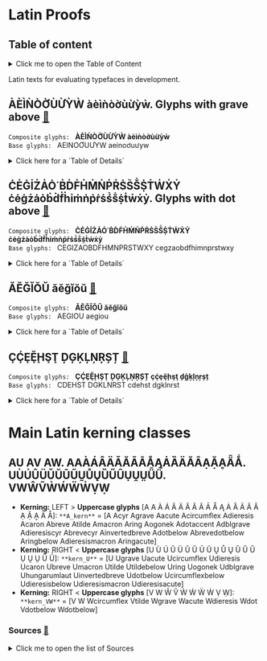 # Latin Proofs  
  
##  Table of content
<details>
  <summary>Click me to open the Table of Content</summary>  
  
+ <a id=tc_graveabove></a>ÀÈÌǸÒỜÙỪỲẀ àèìǹòờùừỳẁ. Glyphs with grave above [:arrows_counterclockwise:](#graveabove)  
+ <a id=tc_dotabove></a>ĊĖĠİŻȦȮ˙ḂḊḞḢṀṄṖṘṠṤṦṨṪẆẊẎ ċėġżȧȯḃḋḟḣiṁṅṗṙṡṥṧṩṫẇẋẏ. Glyphs with dot above [:arrows_counterclockwise:](#dotabove)  
+ <a id=tc_breve></a>ĂĔĞĬŎŬ ăĕğĭŏŭ. Glyphs with breve [:arrows_counterclockwise:](#breve)  
+ <a id=tc_cedilla></a>ÇḈȨḜḨŞŢ ḐĢĶĻŅŖȘȚ çḉȩḝḩşţ ḑģķļņŗșț. Glyphs with cedilla and comma below [:arrows_counterclockwise:](#cedilla)  
+ <a id=tc_src></a>Sources [:arrows_counterclockwise:](#src)  
</details>    
  
Latin texts for evaluating typefaces in development.  
  
## <a id=graveabove></a>ÀÈÌǸÒỜÙỪỲẀ àèìǹòờùừỳẁ. Glyphs with grave above [:arrows_counterclockwise:](#tc_graveabove)   
`Composite glyphs: ` **ÀÈÌǸÒỜÙỪỲẀ àèìǹòờùừỳẁ**  
`Base glyphs: ` AEINOƠUƯYW aeinoơuưyw
    
<details>
  <summary>Click here for a `Table of Details`</summary>  
      
| Code | Char | Image | Name Canonical decomposition | Code | Char | Image | Name Canonical decomposition |    
|:---- |:---- |:---- |:---- |:---- |:---- |:---- |:---- |  
| 00C0 | ##À |  | Latin Capital Letter A with Grave Above | 00E0 | ##à |  | Latin Small Letter A with Grave Above | 
| 00C8 | ##È |  | Latin Capital Letter E with Grave Above | 00E8 | ##è |  | Latin Small Letter E with Grave Above |
| 00CC | ##Ì |  | Latin Capital Letter I with Grave Above | 00EC | ##ì |  | Latin Small Letter I with Grave Above |
| 01F8 | Ǹ |  | Latin Capital Letter N with Grave Above | 01F9 | ǹ |  | Latin Small Letter n with Grave Above |
| 00D2 | Ò |  | Latin Capital Letter O with Grave Above | 00F2 | ò |  | Latin Small Letter O with Grave Above |
| 1EDC | Ờ |  | Latin Capital Letter O with Horn and Grave Above | 1EDD | ờ |  | Latin Small Letter O with Horn and Grave Above |
| 00D9 | Ù |  | Latin Capital Letter U with Grave Above | 00F9 | ù |  | Latin Small Letter U with Grave Above |
| 1EEA | Ừ |  | Latin Capital Letter U with Horn and Grave Above | 1EEB | ừ | Latin Small Letter U with Horn and Grave Above |  |
| 1EF2 | Ỳ |  | Latin Capital Letter Y with Grave Above | 1EF3 | ỳ |  | Latin Small Letter Y with Grave Above |
| 1E80 | Ẁ |  | Latin Capital Letter W with Grave Above | 1E81 | ẁ |  | Latin Small Letter W with Grave Above |
</details>  
  
## <a id=dotabove></a>ĊĖĠİŻȦȮ˙ḂḊḞḢṀṄṖṘṠṤṦṨṪẆẊẎ ċėġżȧȯḃḋḟḣiṁṅṗṙṡṥṧṩṫẇẋẏ. Glyphs with dot above [:arrows_counterclockwise:](#tc_dotabove)   
`Composite glyphs: ` **ĊĖĠİŻȦȮ˙ḂḊḞḢṀṄṖṘṠṤṦṨṪẆẊẎ ċėġżȧȯḃḋḟḣiṁṅṗṙṡṥṧṩṫẇẋẏ**  
`Base glyphs: ` CEGIZAOBDFHMNPRSTWXY cegzaobdfhimnprstwxy  
  
<details>
  <summary>Click here for a `Table of Details`</summary>  
      
| Code | Char | Image | Name Canonical decomposition | Code | Char | Image | Name Canonical decomposition |    
|:---- |:---- |:---- |:---- |:---- |:---- |:---- |:---- |  
| 010A | Ċ |  | Latin Capital Letter C with Dot Above | 010B | ċ |  | Latin Small Letter C with Dot Above | 
| 0116 | Ė |  | Latin Capital Letter E with Dot Above | 0117 | ė |  | Latin Small Letter E with Dot Above |
| 0120 | Ġ |  | Latin Capital Letter G with Dot Above | 0121 | ġ |  | Latin Small Letter G with Dot Above |
| 0130 | İ |  | Latin Capital Letter I with Dot Above |  |  |  |  |
| 017B | Ż |  | Latin Capital Letter Z with Dot Above | 017C | ż |  | Latin Small Letter Z with Dot Above |
| 0226 | Ȧ |  | Latin Capital Letter A with Dot Above | 0227 | ȧ |  | Latin Small Letter A with Dot Above |
| 022E | Ȯ |  | Latin Capital Letter O with Dot Above | 022F | ȯ |  | Latin Small Letter O with Dot Above |
| 02D9 | ˙ |  | Dot Above |  |  |  |  |
| 1E02 | Ḃ |  | Latin Capital Letter B with Dot Above | 1E03 | ḃ |  | Latin Small Letter B with Dot Above |
| 1E0A | Ḋ |  | Latin Capital Letter D with Dot Above | 1E0B | ḋ |  | Latin Small Letter D with Dot Above |
| 1E1E | Ḟ |  | Latin Capital Letter F with Dot Above | 1E1F | ḟ |  | Latin Small Letter F with Dot Above |
| 1E22 | Ḣ |  | Latin Capital Letter H with Dot Above | 1E23 | ḣ |  | Latin Small Letter H with Dot Above |
| 1E40 | Ṁ |  | Latin Capital Letter M with Dot Above | 1E41 | ṁ |  | Latin Small Letter M with Dot Above |
| 1E44 | Ṅ |  | Latin Capital Letter N with Dot Above | 1E45 | ṅ |  | Latin Small Letter N with Dot Above |
| 1E56 | Ṗ |  | Latin Capital Letter P with Dot Above | 1E57 | ṗ |  | Latin Small Letter P with Dot Above |
| 1E58 | Ṙ |  | Latin Capital Letter R with Dot Above | 1E59 | ṙ |  | Latin Small Letter R with Dot Above |
| 1E60 | Ṡ |  | Latin Capital Letter S with Dot Above | 1E69 | ṡ |  | Latin Small Letter S with Dot Above |
| 1E64 | Ṥ |  | Latin Capital Letter S with Acute and Dot Above | 1E65 | ṥ |  | Latin Small Letter S with Acute and Dot Above |
| 1E66 | Ṧ |  | Latin Capital Letter S with Caron and Dot Above | 1E67 | ṧ |  | Latin Small Letter S with Caron and Dot Above |
| 1E68 | Ṩ |  | Latin Capital Letter S with Dot Below and Dot Above | 1E69 | ṩ |  | Latin Small Letter S with Dot Below and Dot Above |
| 1E6A | Ṫ |  | Latin Capital Letter T with Dot Above | 1E6B | ṫ |  | Latin Small Letter T with Dot Above |
| 1E86 | Ẇ |  | Latin Capital Letter W with Dot Above | 1E87 | ẇ |  | Latin Small Letter W with Dot Above |
| 1E8A | Ẋ |  | Latin Capital Letter X with Dot Above | 1E8B | ẋ |  | Latin Small Letter X with Dot Above |
| 1E8E | Ẏ |  | Latin Capital Letter Y with Dot Above | 1E8F | ẏ |  | Latin Small Letter Y with Dot Above |
| 1E9B | ẛ |  | Latin Small Letter Long S with Dot Above |  |  |  |  |  
</details>  
  

## <a id=breve></a>ĂĔĞĬŎŬ ăĕğĭŏŭ [:arrows_counterclockwise:](#tc_breve)  
`Composite glyphs: ` **ĂĔĞĬŎŬ ăĕğĭŏŭ**  
`Base glyphs: ` AEGIOU aegiou  
  
<details>
  <summary>Click here for a `Table of Details`</summary>  
      
| Name | Letter | Unicode | HTML  |
| :--- | :--- | :--- | :--- |
| Breve (spacing)  | ˘ | U+02D8 | ˘  |
| Combining breve  | ◌̆ | U+0306 | ̆  |
| Combining breve below  | ◌̮ | U+032E | ̮  |
| Combining double breve  | ◌͝◌ | U+035D | ͝  |
| Combining double breve below  | ◌͜◌ | U+035C | ͜  |
| Breve with inverted breve (spacing)  | ꭛ | U+AB5B | ꭛  |
| **Latin** |  |  |  |
| A-breve  | Ăă | U+0102 U+0103 | Ăă  |
| E-breve  | Ĕĕ | U+0114 U+0115 | Ĕĕ  |
| I-breve  | Ĭĭ  | U+012C U+012D | Ĭĭ  |
| O-breve  | Ŏŏ | U+014E U+014F | Ŏŏ  |
| U-breve  | Ŭŭ | U+016C U+016D | Ŭŭ  |
| Azerbaijani, Tatar, Turkish  |
| G-breve  | Ğğ | U+011E U+011F | Ğğ  |
| **Vietnamese** |  |  |  |
| A-sắc-breve  | Ắắ  | U+1EAE U+1EAF | Ắắ  |
| A-huyền-breve  | Ằằ  | U+1EB0 U+1EB1 | Ằằ  |
| A-hỏi-breve  | Ẳẳ | U+1EB2 U+1EB3 | Ẳẳ  |
| A-ngã-breve  | Ẵẵ | U+1EB4 U+1EB5 | Ẵẵ  |
| A-nặng-breve  | Ặặ | U+1EB6 U+1EB7 | Ặặ  |
| **Cyrillic** |  |  |  |
| A-breve  | Ӑӑ | U+04D0 U+04D1 | Ӑӑ  |
| Ye-breve  | Ӗӗ | U+04D6 U+04D7 | Ӗӗ  |
| Zhe-breve  | Ӂӂ | U+04C1 U+04C2 | Ӂӂ  |
| Short I  | Йй | U+0419 U+0439 | Йй  |
| O-breve  | О̆о̆ | U+041E U+0306 U+043E U+0306 | О̆о̆  |
| Short U  | Ўў | U+040E U+045E | Ўў  |
| **Greek** |  |  |  |
| Alpha with brachy  | Ᾰᾰ | U+1FB8 U+1FB0 | Ᾰᾰ  |
| Iota with brachy  | Ῐῐ | U+1FD8 U+1FD0 | Ῐῐ  |
| Upsilon with brachy  | Ῠῠ | U+1FE8 U+1FE0 | Ῠῠ  |
| Arabic, Hittite, Akkadian, Egyptian transliteration  |
| H-breve below  | Ḫḫ | U+1E2A U+1E2B | Ḫḫ  |
| **Hebrew transliteration** |  |  |  |
| E-cedilla-breve  | Ḝḝ | U+1E1C U+1E1D | Ḝḝ  |  
</details>  
  
  
## <a id=cedilla></a>ÇḈȨḜḨŞŢ ḐĢĶĻŅŖȘȚ [:arrows_counterclockwise:](#tc_cedilla) 
`Composite glyphs: ` **ÇḈȨḜḨŞŢ ḐĢĶĻŅŖȘȚ çḉȩḝḩşţ ḑģķļņŗșț**  
`Base glyphs: ` CDEHST DGKLNRST cdehst dgklnrst 
  
<details>
  <summary>Click here for a `Table of Details`</summary>  
      
| Code | Char | Image | Name Canonical decomposition | Naming in the Font | Code | Char | Image | Name Canonical decomposition | Naming in the Font |    
|:---- |:---- |:---- |:---- |:---- |:---- |:---- |:---- |:---- |:---- |  
| 00C7 | Ç |  | Latin Capital Letter C With Cedilla ≡ 0043 C 0327 ◌̧ | Ccedilla uni00C7 | 00E7 | ç |  | Latin Small Letter C With Cedilla ≡ 0063 c 0327 ◌̧ | ccedilla uni00E7 | 
| 1E08 | Ḉ |  | Latin Capital Letter C With Cedilla And Acute ≡ 00C7 Ç  0301 ◌́ | Ccedillaacute uni1E08 | 1E09 | ḉ |  | Latin Small Letter C With Cedilla And Acute ≡ 00E7 ç  0301 ◌́  | ccedillaacute uni1E09 | 
| 0228 | Ȩ |  | Latin Capital Letter E With Cedilla ≡ 0045 E  0327 ◌̧ | Ecedilla uni0228 | 0229 | ȩ |  | Latin Small Letter E With Cedilla ≡ 0065 e  0327 ◌̧ | ecedilla uni0229 | 
</details>    
  
# Main Latin kerning classes  
## AU AV AW. AАÀÁÂÄǍĂÃĀÅĄȦȀӒӐȂẠẶḀǞǺ. UÙÚÛÜǓŬŪŨṴŮŲȔŰȖỤṶṲǕǗ. VWŴṼẀẂẄẆṾẈ  
  
+ **Kerning:** LEFT > **Uppercase glyphs** [A А À Á Â Ä Ǎ Ă Ã Ā Å Ą Ȧ Ȁ Ӓ Ӑ Ȃ Ạ Ặ Ḁ Ǟ Ǻ]: `**A_kern**` = [A Acyr Agrave Aacute Acircumflex Adieresis Acaron Abreve Atilde Amacron Aring Aogonek Adotaccent Adblgrave Adieresiscyr Abrevecyr Ainvertedbreve Adotbelow Abrevedotbelow Aringbelow Adieresismacron Aringacute]   
+ **Kerning:** RIGHT < **Uppercase glyphs** [U Ù Ú Û Ü Ǔ Ŭ Ū Ũ Ṵ Ů Ų Ȕ Ű Ȗ Ụ Ṷ Ṳ Ǖ Ǘ]: `**kern_U**` = [U Ugrave Uacute Ucircumflex Udieresis Ucaron Ubreve Umacron Utilde Utildebelow Uring Uogonek Udblgrave Uhungarumlaut Uinvertedbreve Udotbelow Ucircumflexbelow Udieresisbelow Udieresismacron Udieresisacute]   
+ **Kerning:** RIGHT < **Uppercase glyphs** [V W Ŵ Ṽ Ẁ Ẃ Ẅ Ẇ Ṿ Ẉ]: `**kern_VW**` = [V W Wcircumflex Vtilde Wgrave Wacute Wdieresis Wdot Vdotbelow Wdotbelow]   
  
    
	
### <a id=src></a>Sources [:arrows_counterclockwise:](#tc_src)  
    
<details>
  <summary>Click me to open the list of Sources</summary>  
  
+ Jonathan Hoefler. [Proofs](https://github.com/hoeflerco/proofs)  
+ Jonathan Hoefler. [Text for Proofing Fonts](https://www.typography.com/blog/text-for-proofing-fonts)  
+ Jonathan Hoefler. [How to Proof a Typeface](https://jonathanhoefler.com/articles/how-to-proof-a-typeface)  
+ Kostas Bartsokas. [Basic Latin minimum kerning pairs](https://github.com/kosbarts/Basic_Latin_minimum_kerning_pairs)  
+ Kostas Bartsokas. [Global Tests](https://github.com/kosbarts/Commissioner/tree/master/documentation/proofs/Global%20Tests)  
+ Kostas Bartsokas. [Style Tests](https://github.com/kosbarts/Commissioner/tree/master/documentation/proofs/Style%20Tests)  
+ Wikipedia. [Diacritic](https://en.wikipedia.org/wiki/Diacritic)  
+ J.C. Wells. [Orthographic diacritics and multilingual computing](https://www.phon.ucl.ac.uk/home/wells/dia/diacritics-revised.htm) 
+ Filip Blažek. [Diacritics](http://diacritics.typo.cz/index.php?id=1) 
+ Type.Today. [Cyrillic on Google Fonts: transitional serifs](https://type.today/en/journal/transitional)  
+ Type.Today. [Cyrillic on Google Fonts: Old-Style Serifs](https://type.today/en/journal/old-style)  
+ Type.Today. [Cyrillic on Google Fonts: Geometric Sans](https://type.today/en/journal/geo)  
+ Type.Today. [Cyrillic on Google Fonts: Humanist Sans](https://type.today/en/journal/humanist)  
+ Type.Today. [Cyrillic on Google Fonts: Neo-Grotesques](https://type.today/en/journal/neo)  
+ Christoph Koeberlin. [Designing Latin S](https://github.com/koeberlin/Designing-Latin-S)  
+ r12a. [Latin. Script links](https://r12a.github.io/scripts/links.html?iso=Latn)  
+ r12a. [Latin & Diacritic](https://r12a.github.io/pickers/latn-all/)  
+ Eymen Efe Altun. [All words in all languages](https://github.com/eymenefealtun/all-words-in-all-languages)  
+ Hermit Dave. [Frequency Words](https://github.com/hermitdave/FrequencyWords)  
</details>  
  